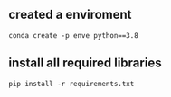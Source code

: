 ## created a enviroment

```
conda create -p enve python==3.8

```

## install all required libraries 

```
pip install -r requirements.txt

```


